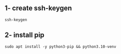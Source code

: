 ## 1- create ssh-keygen

```
ssh-keygen
```

## 2- install pip

```
sudo apt install -y python3-pip && python3.10-venv
```